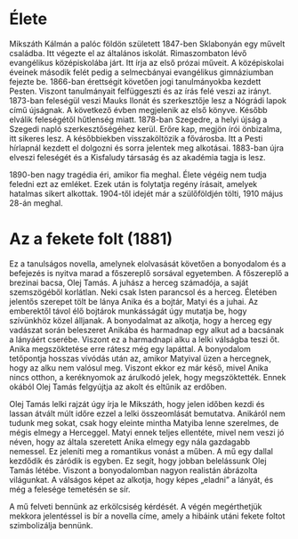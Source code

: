 # Élete

Mikszáth Kálmán a palóc földön született 1847-ben Sklabonyán egy művelt családba. Itt végezte el az általános iskolát. Rimaszombaton lévő evangélikus középiskolába járt. Itt írja az első prózai műveit. A középiskolai éveinek második felét pedig a selmecbányai evangélikus gimnáziumban fejezte be. 1866-ban érettségit követően jogi tanulmányokba kezdett Pesten. Viszont tanulmányait felfüggeszti és az írás felé veszi az irányt. 1873-ban feleségül veszi Mauks Ilonát és szerkesztője lesz a Nógrádi lapok című újságnak. A következő évben megjelenik az első könyve. Később elválik feleségétől hűtlenség miatt. 1878-ban Szegedre, a helyi újság a Szegedi napló szerkesztőségéhez kerül. Erőre kap, megjön írói önbizalma, itt sikeres lesz. A későbbiekben visszaköltözik a fővárosba. Itt a Pesti hírlapnál kezdett el dolgozni és sorra jelentek meg alkotásai. 1883-ban újra elveszi feleségét és a Kisfaludy társaság és az akadémia tagja is lesz. 

1890-ben nagy tragédia éri, amikor fia meghal. Élete végéig nem tudja feledni ezt az
emléket. Ezek után is folytatja regény írásait, amelyek hatalmas sikert alkottak.
1904-től idejét már a szülőföldjén tölti, 1910 május 28-án meghal.

# Az a fekete folt (1881)

Ez a tanulságos novella, amelynek elolvasását követően a bonyodalom és a
befejezés is nyitva marad a főszereplő sorsával egyetemben.
A főszereplő a brezinai bacsa, Olej Tamás. A juhász a herceg számadója, a saját
szemszögéből korlátlan. Neki csak Isten parancsol és a herceg. Életében jelentős
szerepet tölt be lánya Anika és a bojtár, Matyi és a juhai. Az emberektől távol élő
bojtárok munkásságát úgy mutatja be, hogy szívünkhöz közel álljanak. A
bonyodalmat az alkotja, hogy a herceg egy vadászat során beleszeret Anikába és
harmadnap egy alkut ad a bacsának a lányáért cserébe. Viszont ez a harmadnapi
alku a lelki válságba teszi őt. Anika megszöktetése erre rátesz még egy lapáttal. A
bonyodalom tetőpontja hosszas vívódás után az, amikor Matyival üzen a hercegnek,
hogy az alku nem valósul meg. Viszont ekkor ez már késő, mivel Anika nincs otthon,
a keréknyomok az árulkodó jelek, hogy megszöktették. Ennek okából Olej Tamás
felgyújtja az akolt és eltűnik az erdőben.

Olej Tamás lelki rajzát úgy írja le Mikszáth, hogy jelen időben kezdi és lassan átvált
múlt időre ezzel a lelki összeomlását bemutatva. Anikáról nem tudunk meg sokat,
csak hogy eleinte mintha Matyiba lenne szerelmes, de mégis elmegy a Herceggel.
Matyi ennek teljes ellentéte, mivel nem veszi jó néven, hogy az általa szeretett Anika
elmegy egy nála gazdagabb nemessel. Ez jeleníti meg a romantikus vonást a
műben. A mű egy dallal kezdődik és záródik is egyben. Ez segít, hogy jobban
belelássunk Olej Tamás létébe. Viszont a bonyodalomban nagyon realistán ábrázolta
világunkat. A válságos képet az alkotja, hogy képes „eladni” a lányát, és még a
felesége temetésén se sír.

A mű felveti bennünk az erkölcsiség kérdését. A végén megérthetjük mekkora
jelentéssel is bír a novella címe, amely a hibáink utáni fekete foltot szimbolizálja
bennünk.
